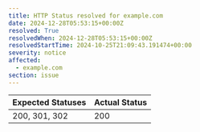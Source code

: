 ```yaml
---
title: HTTP Status resolved for example.com
date: 2024-12-28T05:53:15+00:00Z
resolved: True
resolvedWhen: 2024-12-28T05:53:15+00:00Z
resolvedStartTime: 2024-10-25T21:09:43.191474+00:00
severity: notice
affected:
  - example.com
section: issue
---
```


| Expected Statuses | Actual Status  |
|-------------------|----------------|
| 200, 301, 302 | 200 |
